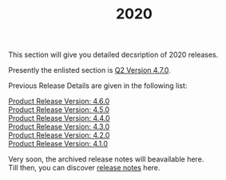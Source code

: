 ﻿---
title: "2020"
toc: true
tag: developers
category: "ReleaseNotes"
menus: 
    AECreleasenotes:
        title: "2020"
        weight: 2
        icon: fa fa-wpexplorer
        identifier: TwentyTwentyRelease
---

This section will give you detailed decsription of 2020 releases.

Presently the enlisted section is  [Q2 Version 4.7.0](/aec%20releasenotes/releasenote/).

Previous Release Details are given in the following list:

[Product Release Version: 4.6.0](https://www.appseconnect.com/release-notes/#)    
[Product Release Version: 4.5.0](https://www.appseconnect.com/release-notes/#450)    
[Product Release Version: 4.4.0](https://www.appseconnect.com/release-notes/#440)  
[Product Release Version: 4.3.0](https://www.appseconnect.com/release-notes/#430)  
[Product Release Version: 4.2.0](https://www.appseconnect.com/release-notes/#420)           
[Product Release Version: 4.1.0](https://www.appseconnect.com/release-notes/#410)       

Very soon, the archived release notes will beavailable here.   
Till then, you can discover [release notes](https://www.appseconnect.com/release-notes/) here.